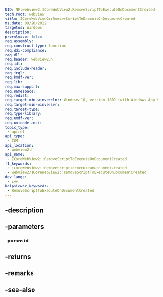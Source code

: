 ```yaml
---
UID: NF:webview2.ICoreWebView2.RemoveScriptToExecuteOnDocumentCreated
tech.root: webview
title: ICoreWebView2::RemoveScriptToExecuteOnDocumentCreated
ms.date: 09/20/2022
targetos: Windows
description: 
prerelease: false
req.assembly: 
req.construct-type: function
req.ddi-compliance: 
req.dll: 
req.header: webview2.h
req.idl: 
req.include-header: 
req.irql: 
req.kmdf-ver: 
req.lib: 
req.max-support: 
req.namespace: 
req.redist: 
req.target-min-winverclnt: Windows 10, version 1809 (with Windows App SDK 1.1 or later)
req.target-min-winversvr: 
req.target-type: 
req.type-library: 
req.umdf-ver: 
req.unicode-ansi: 
topic_type:
 - apiref
api_type:
 - COM
api_location:
 - webview2.h
api_name:
 - ICoreWebView2::RemoveScriptToExecuteOnDocumentCreated
f1_keywords:
 - ICoreWebView2::RemoveScriptToExecuteOnDocumentCreated
 - webview2/ICoreWebView2::RemoveScriptToExecuteOnDocumentCreated
dev_langs:
 - c++
helpviewer_keywords:
 - RemoveScriptToExecuteOnDocumentCreated
---
```


## -description

## -parameters

### -param id

## -returns

## -remarks

## -see-also

